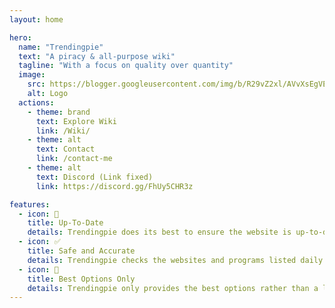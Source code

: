 ```yaml
---
layout: home

hero:
  name: "Trendingpie"
  text: "A piracy & all-purpose wiki"
  tagline: "With a focus on quality over quantity"
  image:
    src: https://blogger.googleusercontent.com/img/b/R29vZ2xl/AVvXsEgVEdKwTW7bLLAci9YOllyHUCVOq2p0GQ7ebdACq9UnHEVqICT3DqD6JqGxhHrlcEiCNsXiDN0MeFZzmMcpmOny48-ubcrieRyOp18xlISDPzOmMfODD35RYu-JbPAe_-Xw5LiqgMsF13ZxTDCttEeeEYhRIidwrNfY4bFm57G9HTZSZq3POPgyIktvGH8/s1600/1000095347.png.jpg
    alt: Logo
  actions:
    - theme: brand
      text: Explore Wiki
      link: /Wiki/
    - theme: alt
      text: Contact
      link: /contact-me
    - theme: alt
      text: Discord (Link fixed)
      link: https://discord.gg/FhUy5CHR3z

features:
  - icon: 📅
    title: Up-To-Date
    details: Trendingpie does its best to ensure the website is up-to-date, safe, and everything's working as expected.
  - icon: ✅
    title: Safe and Accurate
    details: Trendingpie checks the websites and programs listed daily to ensure that they are safe, working, and accurate.
  - icon: 🌟
    title: Best Options Only
    details: Trendingpie only provides the best options rather than a large variety of poor items that is hard to moderate and keep safe.
---
```

